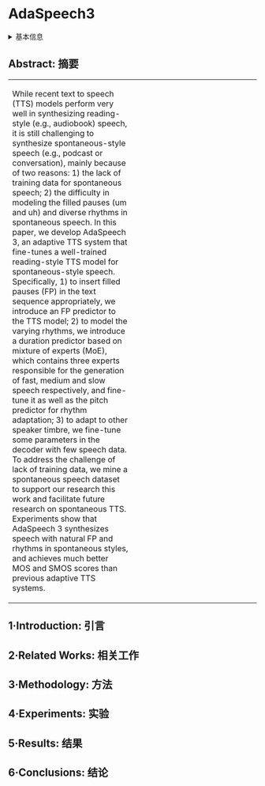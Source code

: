 # AdaSpeech3

<details>
<summary>基本信息</summary>

- 标题: "AdaSpeech3: Adaptive Text to Speech for Spontaneous Style"
- 作者:
  - 01 Yuzi Yan,
  - 02 Xu Tan,
  - 03 Bohan Li,
  - 04 Guangyan Zhang,
  - 05 Tao Qin,
  - 06 Sheng Zhao,
  - 07 Yuan Shen,
  - 08 Wei-Qiang Zhang,
  - 09 Tie-Yan Liu
- 链接:
  - [ArXiv](https://arxiv.org/abs/2107.02530)
  - [Publication](https://doi.org/10.21437/Interspeech.2021-584)
  - [Github]
  - [Demo](https://speechresearch.github.io/adaspeech3/)
- 文件:
  - [ArXiv](_PDF/2107.02530v1__AdaSpeech3__Adaptive_Text_to_Speech_for_Spontaneous_Style.pdf)
  - [Publication](_PDF/2107.02530p0__AdaSpeech3__InterSpeech2021.pdf)

</details>

## Abstract: 摘要

<table>
<tr>
<td width="50%">

While recent text to speech (TTS) models perform very well in synthesizing reading-style (e.g., audiobook) speech, it is still challenging to synthesize spontaneous-style speech (e.g., podcast or conversation), mainly because of two reasons: 1) the lack of training data for spontaneous speech; 2) the difficulty in modeling the filled pauses (um and uh) and diverse rhythms in spontaneous speech.
In this paper, we develop AdaSpeech 3, an adaptive TTS system that fine-tunes a well-trained reading-style TTS model for spontaneous-style speech.
Specifically, 1) to insert filled pauses (FP) in the text sequence appropriately, we introduce an FP predictor to the TTS model; 2) to model the varying rhythms, we introduce a duration predictor based on mixture of experts (MoE), which contains three experts responsible for the generation of fast, medium and slow speech respectively, and fine-tune it as well as the pitch predictor for rhythm adaptation; 3) to adapt to other speaker timbre, we fine-tune some parameters in the decoder with few speech data.
To address the challenge of lack of training data, we mine a spontaneous speech dataset to support our research this work and facilitate future research on spontaneous TTS.
Experiments show that AdaSpeech 3 synthesizes speech with natural FP and rhythms in spontaneous styles, and achieves much better MOS and SMOS scores than previous adaptive TTS systems.

</td>
<td>

</td>
</tr>
</table>

## 1·Introduction: 引言

## 2·Related Works: 相关工作

## 3·Methodology: 方法

## 4·Experiments: 实验

## 5·Results: 结果

## 6·Conclusions: 结论